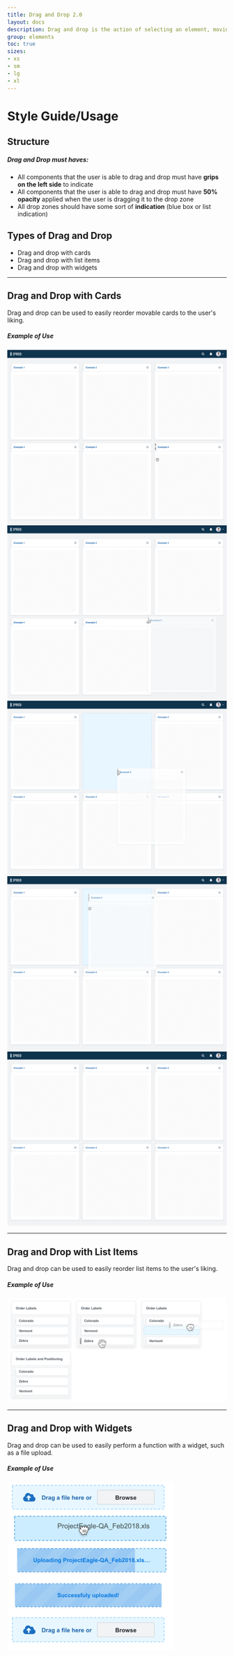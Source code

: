 ```yaml
---
title: Drag and Drop 2.0
layout: docs
description: Drag and drop is the action of selecting an element, moving it, and then placing it into the defined area.
group: elements
toc: true
sizes:
- xs
- sm
- lg
- xl
---
```


# Style Guide/Usage

## Structure

##### Drag and Drop must haves:

 * All components that the user is able to drag and drop must have **grips on the left side** to indicate 
 * All components that the user is able to drag and drop must have **50% opacity** applied when the user is dragging it to the drop zone
 * All drop zones should have some sort of **indication** (blue box or list indication)
 
## Types of Drag and Drop

 * Drag and drop with cards
 * Drag and drop with list items
 * Drag and drop with widgets

 <hr>

## Drag and Drop with Cards
Drag and drop can be used to easily reorder movable cards to the user's liking. 

##### Example of Use

![Drag and Drop Card 1](\assets\img\drag-and-drop-card-1.PNG "Drag and Drop Card 1")
![Drag and Drop Card 2](\assets\img\drag-and-drop-card-2.PNG "Drag and Drop Card 2")
![Drag and Drop Card 3](\assets\img\drag-and-drop-card-3.PNG "Drag and Drop Card 3")
![Drag and Drop Card 4](\assets\img\drag-and-drop-card-4.PNG "Drag and Drop Card 4")
![Drag and Drop Card 5](\assets\img\drag-and-drop-card-5.PNG "Drag and Drop Card 5")

<hr>

## Drag and Drop with List Items
Drag and drop can be used to easily reorder list items to the user's liking. 

##### Example of Use

![Drag and Drop List Item Example](\assets\img\drag-and-drop-list-items-example.PNG "Drag and Drop List Item Example")

<hr>

## Drag and Drop with Widgets
Drag and drop can be used to easily perform a function with a widget, such as a file upload. 

##### Example of Use

![Drag and Drop Widgets Example](\assets\img\drag-and-drop-widgets-example.PNG "Drag and Drop Widgets Example")


